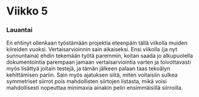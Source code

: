 # Viikko 5

### Lauantai

En ehtinyt ollenkaan työstämään projektia eteenpäin tällä viikolla muiden kiireiden vuoksi. Vertaisarvioinnin sain aikaiseksi. Ensi viikolla (ja nyt sunnuntaina) ehdin tekemään työtä paremmin, koitan saada jo alkupuolella dokumentointia parempaan jamaan vertaisarviointia varten ja toivottavasti myös lisättyä joitain testejä, ja tämän jälkeen palaan taas tekoälyn kehittämisen pariin. Sain myös ajatuksen siitä, miten voitaisiin sulkea symmetriset siirrot pois mahdollisten siirtojen listasta, mikä voisi mahdollisesti nopeuttaa minimaxia ainakin pelin ensimmäisillä siirroilla.
